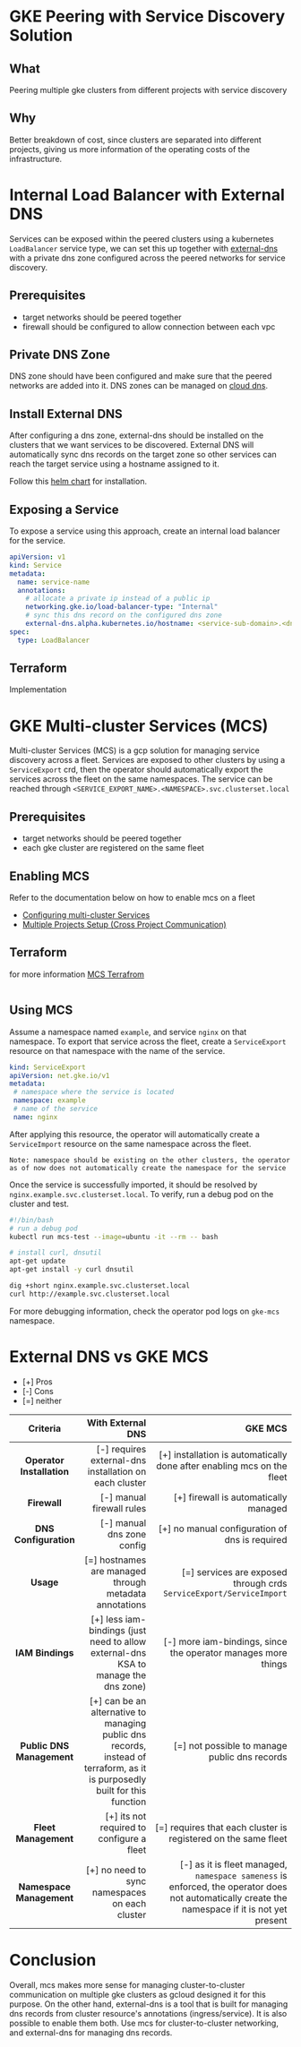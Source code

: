 # GKE Peering with Service Discovery Solution

## What
Peering multiple gke clusters from different projects with service discovery

## Why
Better breakdown of cost, since clusters are separated into different projects, giving us more information of the operating costs of the infrastructure.

# Internal Load Balancer with External DNS
Services can be exposed within the peered clusters using a kubernetes `LoadBalancer` service type, we can set this up together with [external-dns](https://github.com/kubernetes-sigs/external-dns) with a private dns zone configured across the peered networks for service discovery.

## Prerequisites
- target networks should be peered together
- firewall should be configured to allow connection between each vpc

## Private DNS Zone
DNS zone should have been configured and make sure that the peered networks are added into it. DNS zones can be managed on [cloud dns](https://console.cloud.google.com/net-services/dns/zones/new/create).

## Install External DNS
After configuring a dns zone, external-dns should be installed on the clusters that we want services to be discovered. External DNS will automatically sync dns records on the target zone so other services can reach the target service using a hostname assigned to it. 

Follow this [helm chart](https://github.com/kubernetes-sigs/external-dns/blob/master/charts/external-dns/README.md) for installation.

## Exposing a Service
To expose a service using this approach, create an internal load balancer for the service.

```yaml
apiVersion: v1
kind: Service
metadata:
  name: service-name
  annotations:
    # allocate a private ip instead of a public ip
    networking.gke.io/load-balancer-type: "Internal"
    # sync this dns record on the configured dns zone
    external-dns.alpha.kubernetes.io/hostname: <service-sub-domain>.<dns-zone-name>
spec:
  type: LoadBalancer
```

## Terraform
Implementation 

# GKE Multi-cluster Services (MCS)
Multi-cluster Services (MCS) is a gcp solution for managing service discovery across a fleet. Services are exposed to other clusters by using a `ServiceExport` crd, then the operator should automatically export the services across the fleet on the same namespaces. The service can be reached through `<SERVICE_EXPORT_NAME>.<NAMESPACE>.svc.clusterset.local`

## Prerequisites
- target networks should be peered together
- each gke cluster are registered on the same fleet

## Enabling MCS
Refer to the documentation below on how to enable mcs on a fleet

- [Configuring multi-cluster Services](https://cloud.google.com/kubernetes-engine/docs/how-to/multi-cluster-services)
- [Multiple Projects Setup (Cross Project Communication)](https://cloud.google.com/kubernetes-engine/docs/how-to/msc-setup-with-shared-vpc-networks#vpc_setup_fleet_host)

## Terraform
for more information [MCS Terrafrom](https://registry.terraform.io/providers/hashicorp/google/latest/docs/resources/gke_hub_membership)

```terraform

```

## Using MCS
Assume a namespace named `example`, and service `nginx` on that namespace. To export that service across the fleet, create a `ServiceExport` resource on that namespace with the name of the service.

```yaml
kind: ServiceExport
apiVersion: net.gke.io/v1
metadata:
 # namespace where the service is located
 namespace: example
 # name of the service
 name: nginx
```

After applying this resource, the operator will automatically create a `ServiceImport` resource on the same namespace across the fleet.

`Note: namespace should be existing on the other clusters, the operator as of now does not automatically create the namespace for the service`

Once the service is successfully imported, it should be resolved by `nginx.example.svc.clusterset.local`. To verify, run a debug pod on the cluster and test.

```bash
#!/bin/bash
# run a debug pod
kubectl run mcs-test --image=ubuntu -it --rm -- bash

# install curl, dnsutil
apt-get update
apt-get install -y curl dnsutil

dig +short nginx.example.svc.clusterset.local
curl http://example.svc.clusterset.local
```

For more debugging information, check the operator pod logs on `gke-mcs` namespace.

# External DNS vs GKE MCS
- [+] Pros
- [-] Cons
- [=] neither

| Criteria | With External DNS | GKE MCS |
| :------: | ----------------: | ------: |
| **Operator Installation** | [-] requires external-dns installation on each cluster | [+] installation is automatically done after enabling mcs on the fleet |
| **Firewall** | [-] manual firewall rules | [+] firewall is automatically managed |
| **DNS Configuration** | [-] manual dns zone config | [+] no manual configuration of dns is required |
| **Usage** | [=] hostnames are managed through metadata annotations | [=] services are exposed through crds `ServiceExport/ServiceImport` |
| **IAM Bindings** | [+] less iam-bindings (just need to allow external-dns KSA to manage the dns zone) | [-] more iam-bindings, since the operator manages more things |
| **Public DNS Management** | [+] can be an alternative to managing public dns records, instead of terraform, as it is purposedly built for this function | [=] not possible to manage public dns records |
| **Fleet Management** | [+] its not required to configure a fleet | [=] requires that each cluster is registered on the same fleet |
| **Namespace Management** | [+] no need to sync namespaces on each cluster | [-] as it is fleet managed, `namespace sameness` is enforced, the operator does not automatically create the namespace if it is not yet present |

# Conclusion

Overall, mcs makes more sense for managing cluster-to-cluster communication on multiple gke clusters as gcloud designed it for this purpose. On the other hand, external-dns is a tool that is built for managing dns records from cluster resource's annotations (ingress/service). It is also possible to enable them both. Use mcs for cluster-to-cluster networking, and external-dns for managing dns records.